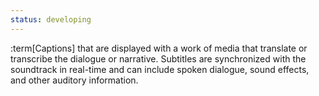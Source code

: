 ```yaml
---
status: developing
---
```


:term[Captions] that are displayed with a work of media that translate or transcribe the dialogue or narrative. Subtitles are synchronized with the soundtrack in real-time and can include spoken dialogue, sound effects, and other auditory information.